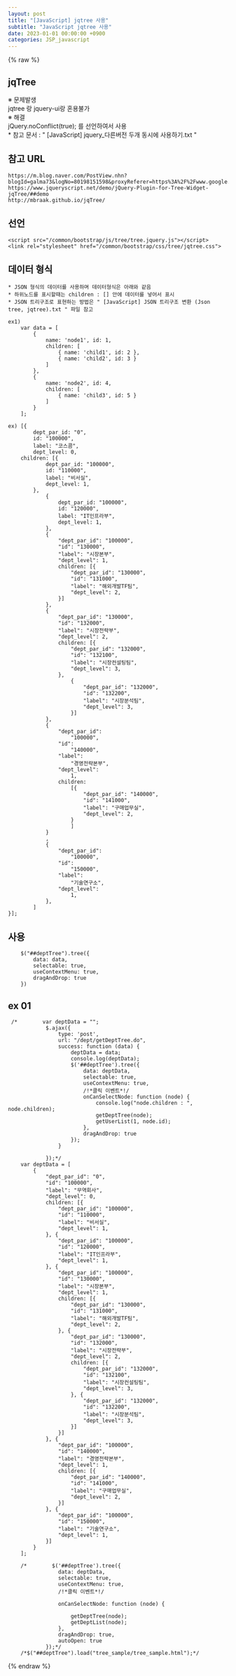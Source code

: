 ```yaml
---
layout: post
title: "[JavaScript] jqtree 사용"
subtitle: "JavaScript jqtree 사용"
date: 2023-01-01 00:00:00 +0900
categories: JSP_javascript
---
```

{% raw %}
## jqTree  
  
※ 문제발생  
	jqtree 랑 jquery-ui랑 혼용불가  
※ 해결  
	jQuery.noConflict(true); 를 선언하여서 사용  
	* 참고 문서 : " [JavaScript] jquery_다른버전 두개 동시에 사용하기.txt "  
  
## 참고 URL  
	https://m.blog.naver.com/PostView.nhn?blogId=galma73&logNo=80198151598&proxyReferer=https%3A%2F%2Fwww.google.com%2F  
	https://www.jqueryscript.net/demo/jQuery-Plugin-for-Tree-Widget-jqTree/##demo  
	http://mbraak.github.io/jqTree/  
  
## 선언  
  
	<script src="/common/bootstrap/js/tree/tree.jquery.js"></script>  
	<link rel="stylesheet" href="/common/bootstrap/css/tree/jqtree.css">  
  
## 데이터 형식  
	* JSON 형식의 데이터를 사용하며 데이터형식은 아래와 같음  
	* 하위노드를 표시할때는 children : [] 안에 데이터를 넣어서 표시  
	* JSON 트리구조로 표현하는 방법은 " [JavaScript] JSON 트리구조 변환 (Json tree, jqtree).txt " 파일 참고  
  
	ex1)  
		var data = [  
			{  
				name: 'node1', id: 1,  
				children: [  
					{ name: 'child1', id: 2 },  
					{ name: 'child2', id: 3 }  
				]  
			},  
			{  
				name: 'node2', id: 4,  
				children: [  
					{ name: 'child3', id: 5 }  
				]  
			}  
		];  
  
	ex) [{  
            dept_par_id: "0",  
            id: "100000",  
            label: "코스콤",  
            dept_level: 0,  
        children: [{  
                dept_par_id: "100000",  
                id: "110000",  
                label: "비서실",  
                dept_level: 1,  
            },  
                {  
                    dept_par_id: "100000",  
                    id: "120000",  
                    label: "IT인프라부",  
                    dept_level: 1,  
                },  
                {  
                    "dept_par_id": "100000",  
                    "id": "130000",  
                    "label": "시장본부",  
                    "dept_level": 1,  
                    children: [{  
                        "dept_par_id": "130000",  
                        "id": "131000",  
                        "label": "해외개발TF팀",  
                        "dept_level": 2,  
                    }]  
                },  
                {  
                    "dept_par_id": "130000",  
                    "id": "132000",  
                    "label": "시장전략부",  
                    "dept_level": 2,  
                    children: [{  
                        "dept_par_id": "132000",  
                        "id": "132100",  
                        "label": "시장컨설팅팀",  
                        "dept_level": 3,  
                    },  
                        {  
                            "dept_par_id": "132000",  
                            "id": "132200",  
                            "label": "시장분석팀",  
                            "dept_level": 3,  
                        }]  
                },  
                {  
                    "dept_par_id":  
                        "100000",  
                    "id":  
                        "140000",  
                    "label":  
                        "경영전략본부",  
                    "dept_level":  
                        1,  
                    children:  
                        [{  
                            "dept_par_id": "140000",  
                            "id": "141000",  
                            "label": "구매업무실",  
                            "dept_level": 2,  
                        }  
                        ]  
                }  
                ,  
                {  
                    "dept_par_id":  
                        "100000",  
                    "id":  
                        "150000",  
                    "label":  
                        "기술연구소",  
                    "dept_level":  
                        1,  
                },  
            ]  
    }];  
  
## 사용  
  
		$("##deptTree").tree({  
			data: data,  
			selectable: true,  
			useContextMenu: true,  
			dragAndDrop: true  
		})  
  
## ex 01  
  
     /*        var deptData = "";  
                $.ajax({  
                    type: 'post',  
                    url: "/dept/getDeptTree.do",  
                    success: function (data) {  
                        deptData = data;  
                        console.log(deptData);  
                        $('##deptTree').tree({  
                            data: deptData,  
                            selectable: true,  
                            useContextMenu: true,  
                            /!*클릭 이벤트*!/  
                            onCanSelectNode: function (node) {  
                                console.log("node.children : ", node.children);  
                                getDeptTree(node);  
                                getUserList(1, node.id);  
                            },  
                            dragAndDrop: true  
                        });  
                    }  
  
                });*/  
        var deptData = [  
            {  
                "dept_par_id": "0",  
                "id": "100000",  
                "label": "무역회사",  
                "dept_level": 0,  
                children: [{  
                    "dept_par_id": "100000",  
                    "id": "110000",  
                    "label": "비서실",  
                    "dept_level": 1,  
                }, {  
                    "dept_par_id": "100000",  
                    "id": "120000",  
                    "label": "IT인프라부",  
                    "dept_level": 1,  
                }, {  
                    "dept_par_id": "100000",  
                    "id": "130000",  
                    "label": "시장본부",  
                    "dept_level": 1,  
                    children: [{  
                        "dept_par_id": "130000",  
                        "id": "131000",  
                        "label": "해외개발TF팀",  
                        "dept_level": 2,  
                    }, {  
                        "dept_par_id": "130000",  
                        "id": "132000",  
                        "label": "시장전략부",  
                        "dept_level": 2,  
                        children: [{  
                            "dept_par_id": "132000",  
                            "id": "132100",  
                            "label": "시장컨설팅팀",  
                            "dept_level": 3,  
                        }, {  
                            "dept_par_id": "132000",  
                            "id": "132200",  
                            "label": "시장분석팀",  
                            "dept_level": 3,  
                        }]  
                    }]  
                }, {  
                    "dept_par_id": "100000",  
                    "id": "140000",  
                    "label": "경영전략본부",  
                    "dept_level": 1,  
                    children: [{  
                        "dept_par_id": "140000",  
                        "id": "141000",  
                        "label": "구매업무실",  
                        "dept_level": 2,  
                    }]  
                }, {  
                    "dept_par_id": "100000",  
                    "id": "150000",  
                    "label": "기술연구소",  
                    "dept_level": 1,  
                }]  
            }  
        ];  
  
        /*        $('##deptTree').tree({  
                    data: deptData,  
                    selectable: true,  
                    useContextMenu: true,  
                    /!*클릭 이벤트*!/  
  
                    onCanSelectNode: function (node) {  
  
                        getDeptTree(node);  
                        getDeptList(node);  
                    },  
                    dragAndDrop: true,  
                    autoOpen: true  
                });*/  
        /*$("##deptTree").load("tree_sample/tree_sample.html");*/                                                                                                                                                                                                                                                                                                  

{% endraw %}

